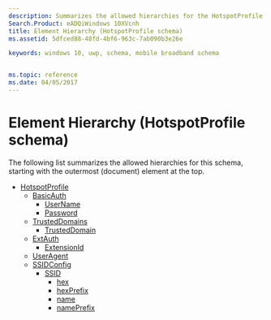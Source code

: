 ```yaml
---
description: Summarizes the allowed hierarchies for the HotspotProfile schema.
Search.Product: eADQiWindows 10XVcnh
title: Element Hierarchy (HotspotProfile schema)
ms.assetid: 5dfced88-48fd-4bf6-963c-7ab090b3e26e

keywords: windows 10, uwp, schema, mobile broadband schema


ms.topic: reference
ms.date: 04/05/2017
---
```


# Element Hierarchy (HotspotProfile schema)


The following list summarizes the allowed hierarchies for this schema, starting with the outermost (document) element at the top.

-   [HotspotProfile](element-hotspotprofile.md)
    -   [BasicAuth](element-basicauth.md)
        -   [UserName](element-username.md)
        -   [Password](element-password.md)
    -   [TrustedDomains](element-trusteddomains.md)
        -   [TrustedDomain](element-trusteddomain.md)
    -   [ExtAuth](element-extauth.md)
        -   [ExtensionId](element-extensionid.md)
    -   [UserAgent](element-useragent.md)
    -   [SSIDConfig](element-ssidconfig.md)
        -   [SSID](element-ssid.md)
            -   [hex](element-hex.md)
            -   [hexPrefix](element-hexprefix.md)
            -   [name](element-name.md)
            -   [namePrefix](element-nameprefix.md)

 

 



